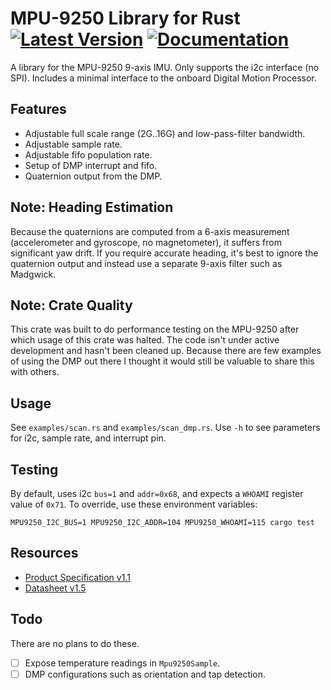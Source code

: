 # MPU-9250 Library for Rust [![Latest Version]][crates.io] [![Documentation]][docs.rs]

[Latest Version]: https://img.shields.io/crates/v/mpu9250-dmp.svg
[crates.io]: https://crates.io/crates/mpu9250-dmp
[Documentation]: https://docs.rs/mpu9250-dmp/badge.svg
[docs.rs]: https://docs.rs/mpu9250-dmp

A library for the MPU-9250 9-axis IMU. Only supports the i2c interface (no
SPI). Includes a minimal interface to the onboard Digital Motion Processor.

## Features

* Adjustable full scale range (2G..16G) and low-pass-filter bandwidth.
* Adjustable sample rate.
* Adjustable fifo population rate.
* Setup of DMP interrupt and fifo.
* Quaternion output from the DMP.

## Note: Heading Estimation

Because the quaternions are computed from a 6-axis measurement (accelerometer
and gyroscope, no magnetometer), it suffers from significant yaw drift. If you
require accurate heading, it's best to ignore the quaternion output and instead
use a separate 9-axis filter such as Madgwick.

## Note: Crate Quality

This crate was built to do performance testing on the MPU-9250 after which
usage of this crate was halted. The code isn't under active development and
hasn't been cleaned up. Because there are few examples of using the DMP out
there I thought it would still be valuable to share this with others.

## Usage

See `examples/scan.rs` and `examples/scan_dmp.rs`. Use `-h` to see parameters
for i2c, sample rate, and interrupt pin.

## Testing

By default, uses i2c `bus=1` and `addr=0x68`, and expects a `WHOAMI` register
value of `0x71`. To override, use these environment variables:

```
MPU9250_I2C_BUS=1 MPU9250_I2C_ADDR=104 MPU9250_WHOAMI=115 cargo test
```

## Resources

* [Product Specification v1.1](https://www.invensense.com/wp-content/uploads/2015/02/PS-MPU-9250A-01-v1.1.pdf)
* [Datasheet v1.5](https://www.invensense.com/wp-content/uploads/2015/02/RM-MPU-9250A-00-v1.6.pdf)

## Todo

There are no plans to do these.

- [ ] Expose temperature readings in `Mpu9250Sample`.
- [ ] DMP configurations such as orientation and tap detection.
